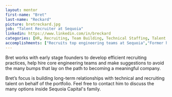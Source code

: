 ```yaml
---
layout: mentor
first-name: "Bret"
last-name: "Reckard"
picture: bretreckard.jpg
job: "Talent Recruiter at Sequoia"
linkedin: https://www.linkedin.com/in/breckard
categories: [HR, Recruiting, Team Building, Technical Staffing, Talent Acquisition]
accomplishments: ["Recruits top engineering teams at Sequoia","Former head of Recruiting at Mozilla","Expert on talent acquisition"]
---
```

Bret works with early stage founders to develop efficient recruiting practices, help hire core engineering teams and make suggestions to avoid the many bumps that lay on the path to becoming a meaningful company.

Bret’s focus is building long-term relationships with technical and recruiting talent on behalf of the portfolio. Feel free to contact him to discuss the many options inside Sequoia Capital's family.
